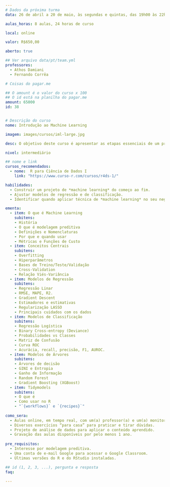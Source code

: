 ```yaml
---
# Dados da próxima turma
data: 26 de abril a 20 de maio, às segundas e quintas, das 19h00 às 22h00

aulas_horas: 8 aulas, 24 horas de curso

local: online

valor: R$650,00

aberto: true

## Ver arquivo data/pt/team.yml
professores:
  - Athos Damiani
  - Fernando Corrêa

# Coisas do pagar.me

## O amount é o valor do curso x 100
## O id está na planilha do pagar.me
amount: 65000
id: 38


# Descrição do curso
nome: Introdução ao Machine Learning

imagem: images/cursos/iml-large.jpg

desc: O objetivo deste curso é apresentar as etapas essenciais de um projeto de Machine Learning, desenvolvendo a análise crítica necessária para escolher, ajustar, avaliar e interpretar modelos preditivos, utilizando o R como ferramanta. Também será discutido aspectos teóricos para compreender como a matemática dos modelos funciona por trás.

nivel: intermediário

## nome e link
cursos_recomendados:
  - nome:  R para Ciência de Dados I
    link: "https://www.curso-r.com/cursos/r4ds-1/"

habilidades:
  - Construir um projeto de *machine learning* do começo ao fim.
  - Ajustar modelos de regressão e de classificação.
  - Identificar quando aplicar técnica de *machine learning* no seu negócio.

ementa:
  - item: O que é Machine Learning
    subitens:
    - História
    - O que é modelagem preditiva
    - Definições e Nomenclaturas
    - Por que e quando usar
    - Métricas e Funções de Custo
  - item: Conceitos Centrais
    subitens:
    - Overfitting
    - Hiperparâmetros
    - Bases de Treino/Teste/Validação
    - Cross-Validation
    - Relação Viés-Variância
  - item: Modelos de Regressão
    subitens:
    - Regressão Linar
    - RMSE, MAPE, R2.
    - Gradient Descent
    - Estimadores e estimativas
    - Regularização LASSO
    - Principais cuidados com os dados
  - item: Modelos de Classificação
    subitens:
    - Regressão Logística
    - Binary Cross-entropy (Deviance)
    - Probabilidades vs Classes
    - Matriz de Confusão
    - Curva ROC
    - Acurácia, recall, precisão, F1, AUROC.
  - item: Modelos de Árvores
    subitens:
    - Árvores de decisão
    - GINI e Entropia
    - Ganho de Informação
    - Random Forest
    - Gradient Boosting (XGBoost)
  - item: Tidymodels
    subitens:
    - O que é
    - Como usar no R
    - "`{workflows}` e `{recipes}`"
    
como_sera: 
  - Aulas online, em tempo real, com um(a) professor(a) e um(a) monitor(a).
  - Diversos exercícios “para casa” para praticar e tirar dúvidas.
  - Projeto de análise de dados para aplicar o conteúdo aprendido.
  - Gravação das aulas disponíveis por pelo menos 1 ano.
  
pre_requisitos: 
  - Interesse por modelagem preditiva.
  - Uma conta de e-mail Google para acessar o Google Classroom.
  - Últimas versões do R e do RStudio instaladas.

## id (1, 2, 3, ...), pergunta e resposta
faq:
  
---
```


